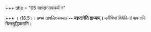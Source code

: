 +++
title = "05 यज्ञदानतपःकर्म न"

+++
।।18.5।। प्रथमं तावन्निश्चयमाह **-- यज्ञदानेति द्वाभ्याम्।** मनीषिणां
विवेकिनां पावनानि चित्तशुद्धिकराणि।
